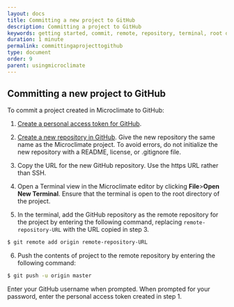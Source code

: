 ```yaml
---
layout: docs
title: Committing a new project to GitHub
description: Committing a project to GitHub
keywords: getting started, commit, remote, repository, terminal, root directory
duration: 1 minute
permalink: committingaprojecttogithub
type: document
order: 9
parent: usingmicroclimate
---
```


## Committing a new project to GitHub

To commit a project created in Microclimate to GitHub:

1. [Create a personal access token for GitHub](https://help.github.com/articles/creating-a-personal-access-token-for-the-command-line/).

2. [Create a new repository in GitHub](https://help.github.com/articles/creating-a-new-repository/). Give the new repository the same name as the Microclimate project. To avoid errors, do not initialize the new repository with a README, license, or .gitignore file.

3. Copy the URL for the new GitHub repository. Use the https URL rather than SSH.

4. Open a Terminal view in the Microclimate editor by clicking **File**>**Open New Terminal**. Ensure that the terminal is open to the root directory of the project.

5. In the terminal, add the GitHub repository as the remote repository for the project by entering the following command, replacing `remote-repository-URL` with the URL copied in step 3.
```bash
$ git remote add origin remote-repository-URL
```
6. Push the contents of project to the remote repository by entering the following command:
```bash
$ git push -u origin master
```
Enter your GitHub username when prompted. When prompted for your password, enter the personal access token created in step 1.
